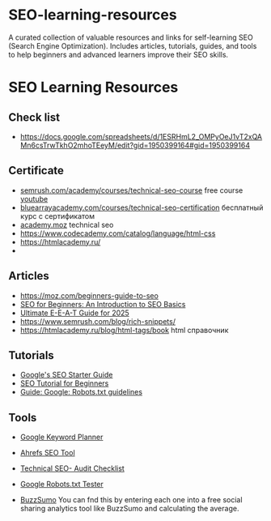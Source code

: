 # SEO-learning-resources
A curated collection of valuable resources and links for self-learning SEO (Search Engine Optimization). Includes articles, tutorials, guides, and tools to help beginners and advanced learners improve their SEO skills.


# SEO Learning Resources

## Check list
- https://docs.google.com/spreadsheets/d/1ESRHmL2_OMPyOeJ1vT2xQAMn6csTrwTkhO2mhoTEeyM/edit?gid=1950399164#gid=1950399164

## Certificate 
- [semrush.com/academy/courses/technical-seo-course](https://www.semrush.com/academy/courses/technical-seo-course-with-bastian-grimm/?utm_source=academy&utm_medium=youtube_description&utm_campaign=technical_seo_course_eng) free course [youtube](https://www.youtube.com/watch?v=kNUUfZL0Xfg&list=PLA3RYzgiDZlMhNPBiVbITINr9vwuezH-i "Technical SEO course with Bastian Grimm")
- [bluearrayacademy.com/courses/technical-seo-certification](https://www.bluearrayacademy.com/courses/technical-seo-certification) бесплатный курс с сертификатом
- [academy.moz](https://academy.moz.com/) technical seo
- https://www.codecademy.com/catalog/language/html-css
- https://htmlacademy.ru/ 
- 
## Articles
- https://moz.com/beginners-guide-to-seo 
- [SEO for Beginners: An Introduction to SEO Basics](https://www.searchenginejournal.com/seo-101/) 
- [Ultimate E-E-A-T Guide for 2025](https://www.marketingaid.io/ultimate-eeat-guide/)
- https://www.semrush.com/blog/rich-snippets/
- https://htmlacademy.ru/blog/html-tags/book  html справочник
## Tutorials
- [Google's SEO Starter Guide](https://support.google.com/webmasters/answer/7451184?hl=en)
- [SEO Tutorial for Beginners](https://www.youtube.com/watch?v=ZvYsbkQ0aXg)
- [Guide: Google: Robots.txt guidelines](https://developers.google.com/search/docs/crawling-indexing/robots/create-robots-txt?hl=ru)


## Tools
- [Google Keyword Planner](https://ads.google.com/home/tools/keyword-planner/)
- [Ahrefs SEO Tool](https://ahrefs.com/)
- [Technical SEO- Audit Checklist](https://docs.google.com/spreadsheets/d/1V85o8Zhh0FcXEimMzbkDkbb8mtuNtdW_aDaZKDTSDPo/edit?gid=0#gid=0)
-  [Google Robots.txt Tester](https://support.google.com/webmasters/answer/6062598)

- [BuzzSumo](https://buzzsumo.com/) You can fnd this by entering
each one into a free social sharing analytics tool like BuzzSumo and calculating the average.

